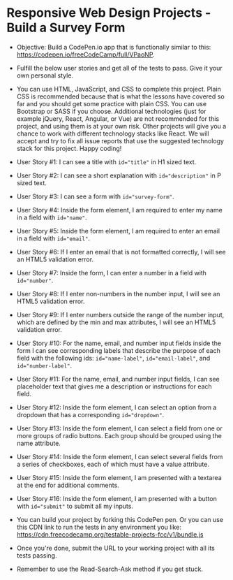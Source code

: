 <h1>Responsive Web Design Projects - Build a Survey Form</h1>

 * Objective: Build a CodePen.io app that is functionally similar to this: https://codepen.io/freeCodeCamp/full/VPaoNP.

 * Fulfill the below user stories and get all of the tests to pass. Give it your own personal style.

 * You can use HTML, JavaScript, and CSS to complete this project. Plain CSS is recommended because that is what the lessons have covered so far and you should get some practice with plain CSS. You can use Bootstrap or SASS if you choose. Additional technologies (just for example jQuery, React, Angular, or Vue) are not recommended for this project, and using them is at your own risk. Other projects will give you a chance to work with different technology stacks like React. We will accept and try to fix all issue reports that use the suggested technology stack for this project. Happy coding!

 * User Story #1: I can see a title with ```id="title"``` in H1 sized text.

 * User Story #2: I can see a short explanation with ```id="description"``` in P sized text.

 * User Story #3: I can see a form with ```id="survey-form"```.

 * User Story #4: Inside the form element, I am required to enter my name in a field with ```id="name"```.

 * User Story #5: Inside the form element, I am required to enter an email in a field with ```id="email"```.

 * User Story #6: If I enter an email that is not formatted correctly, I will see an HTML5 validation error.

 * User Story #7: Inside the form, I can enter a number in a field with ```id="number"```.

 * User Story #8: If I enter non-numbers in the number input, I will see an HTML5 validation error.

 * User Story #9: If I enter numbers outside the range of the number input, which are defined by the min and max attributes, I will see an HTML5 validation error.

 * User Story #10: For the name, email, and number input fields inside the form I can see corresponding labels that describe the purpose of each field with the following ids: ```id="name-label"```, ```id="email-label"```, and ```id="number-label"```.

 * User Story #11: For the name, email, and number input fields, I can see placeholder text that gives me a description or instructions for each field.

 * User Story #12: Inside the form element, I can select an option from a dropdown that has a corresponding ```id="dropdown"```.

 * User Story #13: Inside the form element, I can select a field from one or more groups of radio buttons. Each group should be grouped using the name attribute.

 * User Story #14: Inside the form element, I can select several fields from a series of checkboxes, each of which must have a value attribute.

 * User Story #15: Inside the form element, I am presented with a textarea at the end for additional comments.

 * User Story #16: Inside the form element, I am presented with a button with ```id="submit"``` to submit all my inputs.

 * You can build your project by forking this CodePen pen. Or you can use this CDN link to run the tests in any environment you like: https://cdn.freecodecamp.org/testable-projects-fcc/v1/bundle.js

 * Once you're done, submit the URL to your working project with all its tests passing.

 * Remember to use the Read-Search-Ask method if you get stuck.
